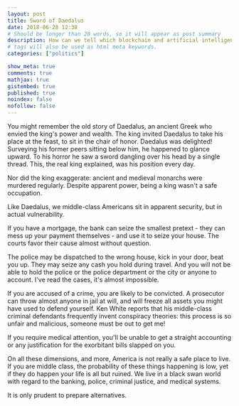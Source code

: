 ```yaml
---
layout: post
title: Sword of Daedalus 
date: 2018-06-28 12:38
# Should be longer than 20 words, so it will appear as post summary
description: How can we tell which blockchain and artificial intelligence ideas will work out? Start by asking if the idea is born in the darkness.
# tags will also be used as html meta keywords.
categories: ["politics"]

show_meta: true
comments: true
mathjax: true
gistembed: true
published: true
noindex: false
nofollow: false
---
```


You might remember the old story of Daedalus, an ancient Greek who envied the king's power and wealth. The king invited Daedalus to take his place at the feast, to sit in the chair of honor. Daedalus was delighted! Surveying his former peers sitting below him, he happened to glance upward. To his horror he saw a sword dangling over his head by a single thread. This, the real king explained, was his position every day.

Nor did the king exaggerate: ancient and medieval monarchs were murdered regularly. Despite apparent power, being a king wasn't a safe occupation.

Like Daedalus, we middle-class Americans sit in apparent security, but in actual vulnerability.

If you have a mortgage, the bank can seize the smallest pretext - they can mess up your payment themselves - and use it to seize your house. The courts favor their cause almost without question.

The police may be dispatched to the wrong house, kick in your door, beat you up. They may seize any cash you hold during travel. And you will not be able to hold the police or the police department or the city or anyone to account. I've read the cases, it's almost impossible.

If you are accused of a crime, you are likely to be convicted. A prosecutor can throw almost anyone in jail at will, and will freeze all assets you might have used to defend yourself. Ken White reports that his middle-class criminal defendants frequently invent conspiracy theories: this process is so unfair and malicious, someone must be out to get me!

If you require medical attention, you'll be unable to get a straight accounting or any justification for the exorbitant bills slapped on you.

On all these dimensions, and more, America is not really a safe place to live. If you are middle class, the probability of these things happening is low, yet if they do happen your life is all but ruined. We live in a black swan world with regard to the banking, police, criminal justice, and medical systems.

It is only prudent to prepare alternatives. 

